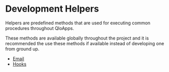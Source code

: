# Development Helpers

Helpers are predefined methods that are used for executing common procedures throughout QloApps.

These methods are available globally throughout the project and it is recommended the use these methods if available instead of developing one from ground up.


- [Email](./email.md)
- [Hooks](./hooks.md)